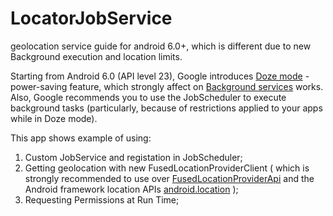 # LocatorJobService
geolocation service guide for android 6.0+, which is different due to new Background execution and location limits.

  Starting from Android 6.0 (API level 23), Google introduces [Doze mode](https://developer.android.com/training/monitoring-device-state/doze-standby.html?hl=ru) - power-saving feature, which strongly affect on [Background services](https://developer.android.com/about/versions/oreo/background.html?hl=ru#services) works. Also, Google recommends you to use the JobScheduler to execute background tasks (particularly, because of restrictions applied to your apps while in Doze mode).
  
  This app shows example of using:
  1. Custom JobService and registation in JobScheduler;
  2. Getting geolocation with new FusedLocationProviderClient ( which is strongly recommended to use over [FusedLocationProviderApi](https://developers.google.com/android/reference/com/google/android/gms/location/FusedLocationProviderApi?hl=ru) and the Android framework location APIs [android.location](https://developer.android.com/reference/android/location/package-summary.html)  );
  3. Requesting Permissions at Run Time;
